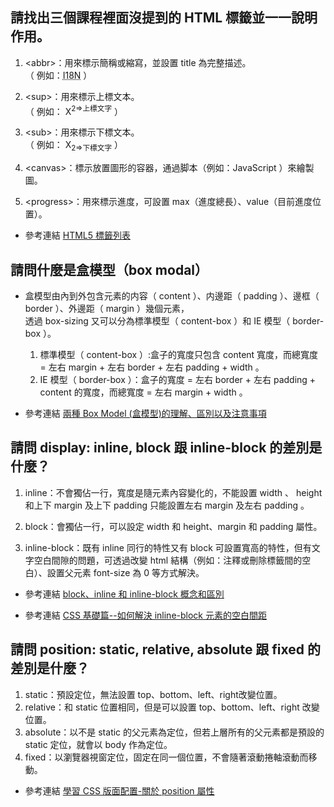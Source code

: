 ## 請找出三個課程裡面沒提到的 HTML 標籤並一一說明作用。

1. &lt;abbr&gt;：用來標示簡稱或縮寫，並設置 title 為完整描述。  
（ 例如：<abbr title="Internationalization">I18N</abbr> ）  

2. &lt;sup&gt;：用來標示上標文本。  
（ 例如： X<sup>2=>上標文字</sup> ）  

3. &lt;sub&gt;：用來標示下標文本。  
（ 例如： X<sub>2=>下標文字</sub> ）  

4. &lt;canvas&gt;：標示放置圖形的容器，通過脚本（例如：JavaScript ）來繪製圖。  

5. &lt;progress&gt;：用來標示進度，可設置 max（進度總長）、value（目前進度位置）。  

- 參考連結 [HTML5 標籤列表](https://developer.mozilla.org/zh-CN/docs/Web/Guide/HTML/HTML5/HTML5_element_list)

## 請問什麼是盒模型（box modal）

- 盒模型由內到外包含元素的内容（ content ）、内邊距（ padding ）、邊框（ border ）、外邊距（ margin ）幾個元素，  
  透過 box-sizing 又可以分為標準模型（ content-box ）和 IE 模型（ border-box ）。

  1. 標準模型（ content-box ）:盒子的寬度只包含 content 寬度，而總寬度 = 左右 margin + 左右 border + 左右 padding + width 。
  2. IE 模型（ border-box ）：盒子的寬度 = 左右 border + 左右 padding + content 的寬度，而總寬度 = 左右 margin + width 。

- 參考連結 [兩種 Box Model (盒模型)的理解、區別以及注意事項](https://www.jianshu.com/p/2e787c6d8ede)

## 請問 display: inline, block 跟 inline-block 的差別是什麼？

1. inline：不會獨佔一行，寬度是隨元素內容變化的，不能設置 width 、 height 和上下 margin 及上下 padding 只能設置左右 margin 及左右 padding 。

2. block：會獨佔一行，可以設定 width 和 height、margin 和 padding 屬性。
3. inline-block：既有 inline 同行的特性又有 block 可設置寬高的特性，但有文字空白間隙的問題，可透過改變 html 結構（例如：注釋或刪除標籤間的空白）、設置父元素 font-size 為 0 等方式解決。

- 參考連結 [block、inline 和 inline-block 概念和區別](http://www.cnblogs.com/KeithWang/p/3139517.html)  

- 參考連結 [CSS 基礎篇--如何解決 inline-block 元素的空白間距](https://segmentfault.com/a/1190000003748030)

## 請問 position: static, relative, absolute 跟 fixed 的差別是什麼？

1. static：預設定位，無法設置 top、bottom、left、right改變位置。
2. relative：和 static 位置相同，但是可以設置 top、bottom、left、right 改變位置。
3. absolute：以不是 static 的父元素為定位，但若上層所有的父元素都是預設的 static 定位，就會以 body 作為定位。
4. fixed：以瀏覽器視窗定位，固定在同一個位置，不會隨著滾動捲軸滾動而移動。

- 參考連結 [學習 CSS 版面配置-關於 position 屬性](http://zh-tw.learnlayout.com/position.html)
